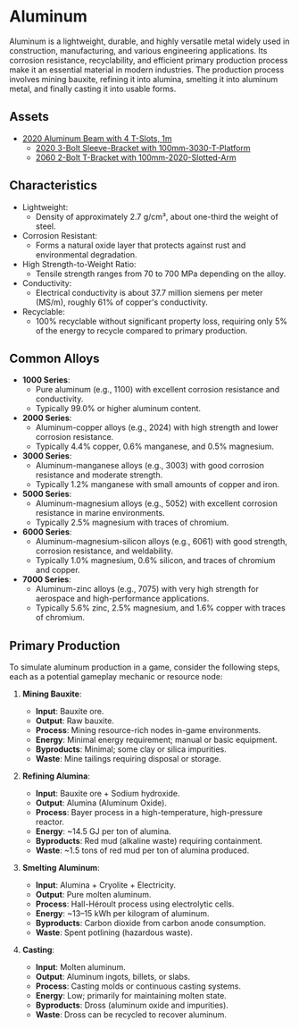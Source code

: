 # Aluminum

Aluminum is a lightweight, durable, and highly versatile metal widely used in construction, manufacturing, and various engineering applications. Its corrosion resistance, recyclability, and efficient primary production process make it an essential material in modern industries. The production process involves mining bauxite, refining it into alumina, smelting it into aluminum metal, and finally casting it into usable forms.

## Assets
- [2020 Aluminum Beam with 4 T-Slots, 1m](./aluminum/2020beam_4-Tslot_1m.md)
  - [2020 3-Bolt Sleeve-Bracket with 100mm-3030-T-Platform](./aluminum/2020-3Bolt-SleeveBracket_100mm-3030TPlatform.blend)
  - [2060 2-Bolt T-Bracket with 100mm-2020-Slotted-Arm](./aluminum/2060-2Bolt-TBracket_100mm-2020SlottedArm.blend)

## Characteristics
- Lightweight: 
  - Density of approximately 2.7 g/cm³, about one-third the weight of steel.
- Corrosion Resistant: 
  - Forms a natural oxide layer that protects against rust and environmental degradation.
- High Strength-to-Weight Ratio: 
  - Tensile strength ranges from 70 to 700 MPa depending on the alloy.
- Conductivity: 
  - Electrical conductivity is about 37.7 million siemens per meter (MS/m), roughly 61% of copper's conductivity.
- Recyclable: 
  - 100% recyclable without significant property loss, requiring only 5% of the energy to recycle compared to primary production.

## Common Alloys
  - **1000 Series**: 
    - Pure aluminum (e.g., 1100) with excellent corrosion resistance and conductivity.
    - Typically 99.0% or higher aluminum content.
  - **2000 Series**: 
    - Aluminum-copper alloys (e.g., 2024) with high strength and lower corrosion resistance.
    - Typically 4.4% copper, 0.6% manganese, and 0.5% magnesium.
  - **3000 Series**: 
    - Aluminum-manganese alloys (e.g., 3003) with good corrosion resistance and moderate strength.
    - Typically 1.2% manganese with small amounts of copper and iron.
  - **5000 Series**: 
    - Aluminum-magnesium alloys (e.g., 5052) with excellent corrosion resistance in marine environments.
    - Typically 2.5% magnesium with traces of chromium.
  - **6000 Series**: 
    - Aluminum-magnesium-silicon alloys (e.g., 6061) with good strength, corrosion resistance, and weldability.
    - Typically 1.0% magnesium, 0.6% silicon, and traces of chromium and copper.
  - **7000 Series**: 
    - Aluminum-zinc alloys (e.g., 7075) with very high strength for aerospace and high-performance applications.
    - Typically 5.6% zinc, 2.5% magnesium, and 1.6% copper with traces of chromium.

## Primary Production
To simulate aluminum production in a game, consider the following steps, each as a potential gameplay mechanic or resource node:

1. **Mining Bauxite**:
   - **Input**: Bauxite ore.
   - **Output**: Raw bauxite.
   - **Process**: Mining resource-rich nodes in-game environments.
   - **Energy**: Minimal energy requirement; manual or basic equipment.
   - **Byproducts**: Minimal; some clay or silica impurities.
   - **Waste**: Mine tailings requiring disposal or storage.

2. **Refining Alumina**:
   - **Input**: Bauxite ore + Sodium hydroxide.
   - **Output**: Alumina (Aluminum Oxide).
   - **Process**: Bayer process in a high-temperature, high-pressure reactor.
   - **Energy**: ~14.5 GJ per ton of alumina.
   - **Byproducts**: Red mud (alkaline waste) requiring containment.
   - **Waste**: ~1.5 tons of red mud per ton of alumina produced.

3. **Smelting Aluminum**:
   - **Input**: Alumina + Cryolite + Electricity.
   - **Output**: Pure molten aluminum.
   - **Process**: Hall-Héroult process using electrolytic cells.
   - **Energy**: ~13–15 kWh per kilogram of aluminum.
   - **Byproducts**: Carbon dioxide from carbon anode consumption.
   - **Waste**: Spent potlining (hazardous waste).

4. **Casting**:
   - **Input**: Molten aluminum.
   - **Output**: Aluminum ingots, billets, or slabs.
   - **Process**: Casting molds or continuous casting systems.
   - **Energy**: Low; primarily for maintaining molten state.
   - **Byproducts**: Dross (aluminum oxide and impurities).
   - **Waste**: Dross can be recycled to recover aluminum.
